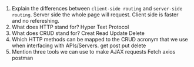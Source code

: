 1.  Explain the differences between `client-side routing` and `server-side routing`. Server side  the whole page will request. Client side is faster and no refereshing.  
1.  What does HTTP stand for? Hyper Text Protocol
1.  What does CRUD stand for? Creat Read Update Delete 
1.  Which HTTP methods can be mapped to the CRUD acronym that we use when interfacing with APIs/Servers. get post put delete 
1.  Mention three tools we can use to make AJAX requests  Fetch axios postman   